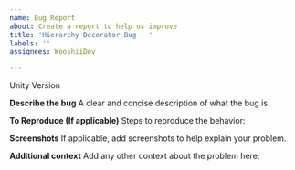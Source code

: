 ```yaml
---
name: Bug Report
about: Create a report to help us improve
title: 'Hierarchy Decorator Bug - '
labels: ''
assignees: WooshiiDev

---
```


Unity Version

**Describe the bug**
A clear and concise description of what the bug is.

**To Reproduce (If applicable)**
Steps to reproduce the behavior:

**Screenshots**
If applicable, add screenshots to help explain your problem.

**Additional context**
Add any other context about the problem here.
